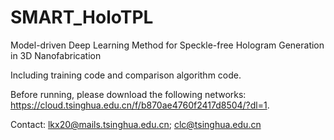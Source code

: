 # SMART_HoloTPL
Model-driven Deep Learning Method for Speckle-free Hologram Generation in 3D Nanofabrication

Including training code and comparison algorithm code.

Before running, please download the following networks: https://cloud.tsinghua.edu.cn/f/b870ae4760f2417d8504/?dl=1.

Contact: lkx20@mails.tsinghua.edu.cn; clc@tsinghua.edu.cn

